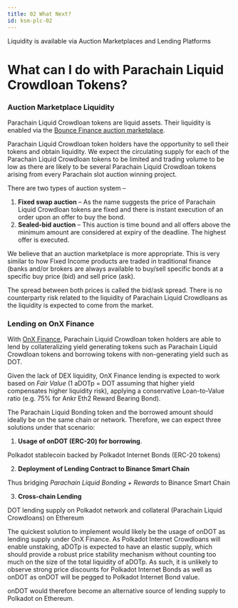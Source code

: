 ```yaml
---
title: 02 What Next?
id: ksm-plc-02
---
```


Liquidity is available via Auction Marketplaces and Lending Platforms

# What can I do with Parachain Liquid Crowdloan Tokens?

### Auction Marketplace **Liquidity**

Parachain Liquid Crowdloan tokens are liquid assets. Their liquidity is enabled via the [Bounce Finance auction marketplace](https://bounce.finance).

Parachain Liquid Crowdloan token holders have the opportunity to sell their tokens and obtain liquidity. We expect the circulating supply for each of the Parachain Liquid Crowdloan tokens to be limited and trading volume to be low as there are likely to be several Parachain Liquid Crowdloan tokens arising from every Parachain slot auction winning project.

There are two types of auction system –

1. **Fixed swap auction** – As the name suggests the price of Parachain Liquid Crowdloan tokens are fixed and there is instant execution of an order upon an offer to buy the bond.
2. **Sealed-bid auction** – This auction is time bound and all offers above the minimum amount are considered at expiry of the deadline. The highest offer is executed.

We believe that an auction marketplace is more appropriate. This is very similar to how Fixed Income products are traded in traditional finance (banks and/or brokers are always available to buy/sell specific bonds at a specific buy price (bid) and sell price (ask).

The spread between both prices is called the bid/ask spread. There is no counterparty risk related to the liquidity of Parachain Liquid Crowdloans as the liquidity is expected to come from the market.

### **Lending on OnX Finance**

With [OnX Finance](https://onx.finance), Parachain Liquid Crowdloan token holders are able to lend by collateralizing yield generating tokens such as Parachain Liquid Crowdloan tokens and borrowing tokens with non-generating yield such as DOT.

Given the lack of DEX liquidity, OnX Finance lending is expected to work based on _Fair Value_ (1 aDOTp = DOT assuming that higher yield compensates higher liquidity risk), applying a conservative Loan-to-Value ratio (e.g. 75% for Ankr Eth2 Reward Bearing Bond).

The Parachain Liquid Bonding token and the borrowed amount should ideally be on the same chain or network. Therefore, we can expect three solutions under that scenario:

1. **Usage of onDOT (ERC-20) for borrowing**.

Polkadot stablecoin backed by Polkadot Internet Bonds (ERC-20 tokens)

2.  **Deployment of Lending Contract to Binance Smart Chain** 

Thus bridging _Parachain Liquid Bonding + Rewards_ to Binance Smart Chain

3. **Cross-chain Lending**

DOT lending supply on Polkadot network and collateral (Parachain Liquid Crowdloans) on Ethereum

The quickest solution to implement would likely be the usage of onDOT as lending supply under OnX Finance. As Polkadot Internet Crowdloans will enable unstaking, aDOTp is expected to have an elastic supply, which should provide a robust price stability mechanism without counting too much on the size of the total liquidity of aDOTp. As such, it is unlikely to observe strong price discounts for Polkadot Internet Bonds as well as onDOT as onDOT will be pegged to Polkadot Internet Bond value.

onDOT would therefore become an alternative source of lending supply to Polkadot on Ethereum.